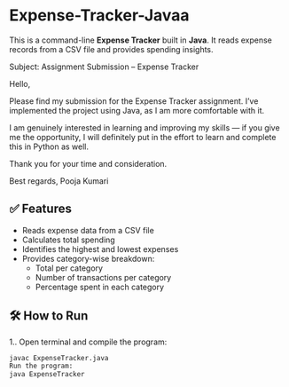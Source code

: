# Expense-Tracker-Javaa


This is a command-line **Expense Tracker** built in **Java**. It reads expense records from a CSV file and provides spending insights.

Subject: Assignment Submission – Expense Tracker

Hello,

Please find my submission for the Expense Tracker assignment.
I’ve implemented the project using Java, as I am more comfortable with it.

I am genuinely interested in learning and improving my skills — if you give me the opportunity, I will definitely put in the effort to learn and complete this in Python as well.

Thank you for your time and consideration.

Best regards,
Pooja Kumari



## ✅ Features

- Reads expense data from a CSV file
- Calculates total spending
- Identifies the highest and lowest expenses
- Provides category-wise breakdown:
  - Total per category
  - Number of transactions per category
  - Percentage spent in each category

## 🛠 How to Run

1.. Open terminal and compile the program:
   ```bash
   javac ExpenseTracker.java
Run the program:
java ExpenseTracker
